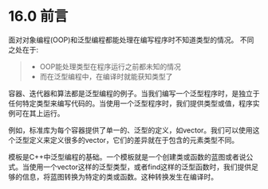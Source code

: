 # 16.0 前言
面对对象编程(OOP)和泛型编程都能处理在编写程序时不知道类型的情况。
不同之处在于:
> + OOP能处理类型在程序运行之前都未知的情况
> + 而在泛型编程中，在编译时就能获知类型了

容器、迭代器和算法都是泛型编程的例子。当我们编写一个泛型程序时，是独立于任何特定类型来编写代码的。当使用一个泛型程序时，我们提供类型或值，程序实例可在其上运行。

例如，标准库为每个容器提供了单一的、泛型的定义，如vector。我们可以使用这个泛型定义来定义很多的vector，它们的差异就在于包含的元素类型不同。

模板是C++中泛型编程的基础。一个模板就是一个创建类或函数的蓝图或者说公式。当使用一个vector这样的泛型类型，或者find这样的泛型函数时，我们提供足够的信息，将蓝图转换为特定的类或函数。这种转换发生在编译时。